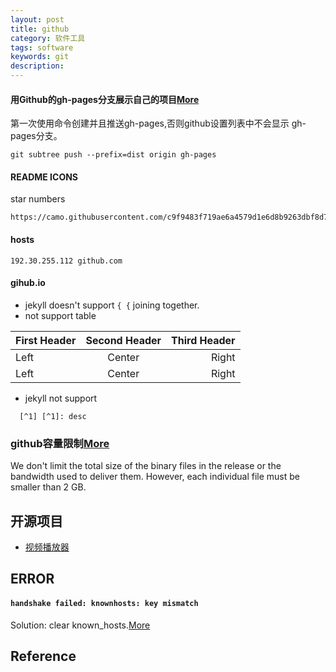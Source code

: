 ```yaml
---
layout: post
title: github
category: 软件工具
tags: software
keywords: git
description: 
---
```


#### 用Github的gh-pages分支展示自己的项目[More](https://www.cnblogs.com/MuYunyun/p/6082359.html)

第一次使用命令创建并且推送gh-pages,否则github设置列表中不会显示
gh-pages分支。

```
git subtree push --prefix=dist origin gh-pages
```

#### README ICONS

star numbers
```
https://camo.githubusercontent.com/c9f9483f719ae6a4579d1e6d8b9263dbf8d719fa/68747470733a2f2f696d672e736869656c64732e696f2f6769746875622f73746172732f534b656d70696e2f4c79726963732d4b696e672d52656163742d4e61746976652e7376673f7374796c653d666c61742d737175617265
```

#### hosts

```
192.30.255.112 github.com
```

#### gihub.io

* jekyll doesn't support `{ {` joining together.
* not support table

First Header | Second Header | Third Header
:----------- | :-----------: | -----------:
Left         | Center        | Right
Left         | Center        | Right
* jekyll not support 

```
  [^1] [^1]: desc
```

### github容量限制[More](https://docs.github.com/en/repositories/working-with-files/managing-large-files/about-large-files-on-github)

We don't limit the total size of the binary files in the release or the bandwidth used to deliver them. However, each individual file must be smaller than 2 GB.

## 开源项目

* [视频播放器](https://github.com/CarGuo/GSYVideoPlayer)

## ERROR

#### `handshake failed: knownhosts: key mismatch`

Solution:
clear known_hosts.[More](https://github.com/fluxcd/flux2/discussions/2097)



## Reference
